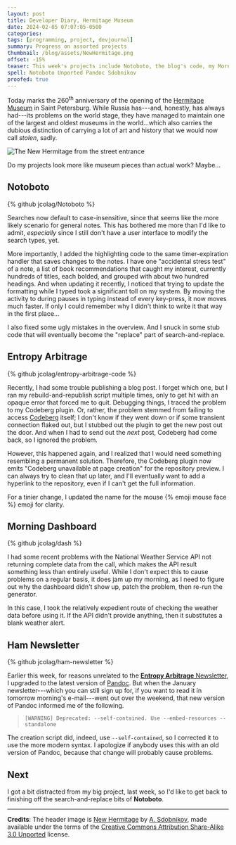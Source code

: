 ```yaml
---
layout: post
title: Developer Diary, Hermitage Museum
date: 2024-02-05 07:07:05-0500
categories:
tags: [programming, project, devjournal]
summary: Progress on assorted projects
thumbnail: /blog/assets/NewHermitage.png
offset: -15%
teaser: This week's projects include Notoboto, the blog's code, my Morning Dashboard, and the Ham Newsletter generator.
spell: Notoboto Unported Pandoc Sdobnikov
proofed: true
---
```


Today marks the 260<sup>th</sup> anniversary of the opening of the [Hermitage Museum](https://en.wikipedia.org/wiki/Hermitage_Museum) in Saint Petersburg.  While Russia has---and, honestly, has always had---its problems on the world stage, they have managed to maintain one of the largest and oldest museums in the world...which also carries the dubious distinction of carrying a lot of art and history that we would now call *stolen*, sadly.

![The New Hermitage from the street entrance](/blog/assets/NewHermitage.png "I can fault the Russians for many things in their history, but careful attention to subtle ornamentation does not appear on that list...")

Do my projects look more like museum pieces than actual work?  Maybe...

## Notoboto

{% github jcolag/Notoboto %}

Searches now default to case-insensitive, since that seems like the more likely scenario for general notes.  This has bothered me more than I'd like to admit, *especially* since I still don't have a user interface to modify the search types, yet.

More importantly, I added the highlighting code to the same timer-expiration handler that saves changes to the notes.  I have one "accidental stress test" of a note, a list of book recommendations that caught my interest, currently hundreds of titles, each bolded, and grouped with about two hundred headings.  And when updating it recently, I noticed that trying to update the formatting while I typed took a significant toll on my system.  By moving the activity to during pauses in typing instead of every key-press, it now moves much faster.  If only I could remember why I didn't think to write it that way in the first place...

I also fixed some ugly mistakes in the overview.  And I snuck in some stub code that will eventually become the "replace" part of search-and-replace.

## Entropy Arbitrage

{% github jcolag/entropy-arbitrage-code %}

Recently, I had some trouble publishing a blog post.  I forget which one, but I ran my rebuild-and-republish script multiple times, only to get hit with an opaque error that forced me to quit.  Debugging things, I traced the problem to my Codeberg plugin.  Or, rather, the problem stemmed from failing to access [Codeberg](https://codeberg.org/) itself; I don't know if they went down or if some transient connection flaked out, but I stubbed out the plugin to get the new post out the door.  And when I had to send out the *next* post, Codeberg had come back, so I ignored the problem.

However, this happened again, and I realized that I would need something resembling a permanent solution.  Therefore, the Codeberg plugin now emits "Codeberg unavailable at page creation" for the repository preview.  I can always try to clean that up later, and I'll eventually want to add a hyperlink to the repository, even if I can't get the full information.

For a tinier change, I updated the name for the mouse {% emoji mouse face %} emoji for clarity.

## Morning Dashboard

{% github jcolag/dash %}

I had some recent problems with the National Weather Service API not returning complete data from the call, which makes the API result something less than entirely useful.  While I don't expect this to cause problems on a regular basis, it does jam up my morning, as I need to figure out why the dashboard didn't show up, patch the problem, then re-run the generator.

In this case, I took the relatively expedient route of checking the weather data before using it.  If the API didn't provide anything, then it substitutes a blank weather alert.

## Ham Newsletter

{% github jcolag/ham-newsletter %}

Earlier this week, for reasons unrelated to the [**Entropy Arbitrage** Newsletter](https://www.buymeacoffee.com/jcolag), I upgraded to the latest version of [Pandoc](https://pandoc.org/).  But when the January newsletter---which you can still sign up for, if you want to read it in tomorrow morning's e-mail---went out over the weekend, that new version of Pandoc informed me of the following.

 > `[WARNING] Deprecated: --self-contained. Use --embed-resources --standalone`

The creation script did, indeed, use `--self-contained`, so I corrected it to use the more modern syntax.  I apologize if anybody uses this with an old version of Pandoc, because that change will probably cause problems.

## Next

I got a bit distracted from my big project, last week, so I'd like to get back to finishing off the search-and-replace bits of **Notoboto**.

* * *

**Credits**:  The header image is [New Hermitage](https://commons.wikimedia.org/wiki/File:NewHermitage.jpg) by [A. Sdobnikov](https://commons.wikimedia.org/wiki/User:%D0%A1%D0%B4%D0%BE%D0%B1%D0%BD%D0%B8%D0%BA%D0%BE%D0%B2_%D0%90.), made available under the terms of the [Creative Commons Attribution Share-Alike 3.0 Unported](https://creativecommons.org/licenses/by-sa/3.0/deed.en) license.

